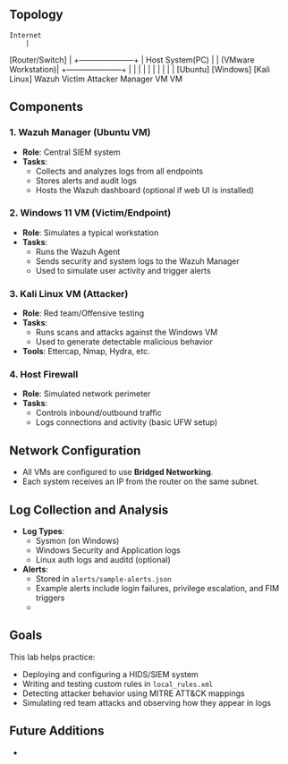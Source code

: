 ## Topology

    Internet
        |
[Router/Switch]
        |
+———————+
|     Host System(PC)  |
|  (VMware Workstation)|
+———————+              |
|        |        |
|        |        |
|        |        |
[Ubuntu] [Windows] [Kali Linux]
Wazuh    Victim     Attacker
Manager    VM          VM


## Components

### 1. **Wazuh Manager (Ubuntu VM)**
- **Role**: Central SIEM system
- **Tasks**:
  - Collects and analyzes logs from all endpoints
  - Stores alerts and audit logs
  - Hosts the Wazuh dashboard (optional if web UI is installed)

### 2. **Windows 11 VM (Victim/Endpoint)**
- **Role**: Simulates a typical workstation
- **Tasks**:
  - Runs the Wazuh Agent
  - Sends security and system logs to the Wazuh Manager
  - Used to simulate user activity and trigger alerts

### 3. **Kali Linux VM (Attacker)**
- **Role**: Red team/Offensive testing
- **Tasks**:
  - Runs scans and attacks against the Windows VM
  - Used to generate detectable malicious behavior
- **Tools**: Ettercap, Nmap, Hydra, etc.

### 4. **Host Firewall**
- **Role**: Simulated network perimeter
- **Tasks**:
  - Controls inbound/outbound traffic
  - Logs connections and activity (basic UFW setup)

## Network Configuration

- All VMs are configured to use **Bridged Networking**.
- Each system receives an IP from the router on the same subnet.

## Log Collection and Analysis
- **Log Types**:
  - Sysmon (on Windows)
  - Windows Security and Application logs
  - Linux auth logs and auditd (optional)
- **Alerts**:
  - Stored in `alerts/sample-alerts.json`
  - Example alerts include login failures, privilege escalation, and FIM triggers
  - 
## Goals

This lab helps practice:
- Deploying and configuring a HIDS/SIEM system
- Writing and testing custom rules in `local_rules.xml`
- Detecting attacker behavior using MITRE ATT&CK mappings
- Simulating red team attacks and observing how they appear in logs

## Future Additions
- 
